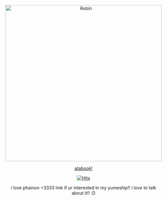 <p align="center">
<img src="https://files.catbox.moe/dlm6y0.png" alt="Robin"width="500" height="500">
<p align="center">
<a href="https://halovianrobin.atabook.org/">atabook!</a>
<p align="center">
<a href="https://hits.sh/github.com/phainonslover/hits/"><img alt="Hits" src="https://hits.sh/github.com/phainonslover/hits.svg?label=harmonies&color=9882d2&labelColor=716d97"/></a>

<p align="center">
i love phainon <3333
lmk if ur interested in my yumeship!! i love to talk about it!! :D
